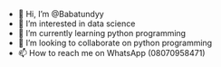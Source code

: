 - 👋 Hi, I’m @Babatundyy
- 👀 I’m interested in data science
- 🌱 I’m currently learning python programming
- 💞️ I’m looking to collaborate on python programming
- 📫 How to reach me on WhatsApp (08070958471)

<!---
Babatundyy/Babatundyy is a ✨ special ✨ repository because its `README.md` (this file) appears on your GitHub profile.
You can click the Preview link to take a look at your changes.
--->
